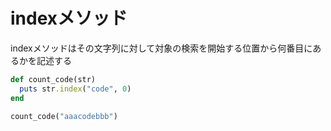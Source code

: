 # indexメソッド
indexメソッドはその文字列に対して対象の検索を開始する位置から何番目にあるかを記述する
```ruby
def count_code(str)
  puts str.index("code", 0) 
end

count_code("aaacodebbb")
